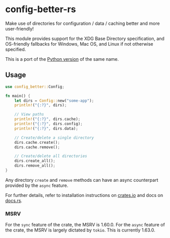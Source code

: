 # config-better-rs

Make use of directories for configuration / data / caching better and more user-friendly!

This module provides support for the XDG Base Directory specification, and OS-friendly fallbacks for Windows, Mac OS, and Linux if not otherwise specified.

This is a port of the [Python version](https://github.com/kade-robertson/config-better) of the same name.

## Usage

```rust
use config_better::Config;

fn main() {
    let dirs = Config::new("some-app");
    println!("{:?}", dirs);

    // View paths
    println!("{:?}", dirs.cache);
    println!("{:?}", dirs.config);
    println!("{:?}", dirs.data);

    // Create/delete a single directory
    dirs.cache.create();
    dirs.cache.remove();

    // Create/delete all directories
    dirs.create_all();
    dirs.remove_all();
}
```

Any directory `create` and `remove` methods can have an async counterpart provided by the `async` feature.

For further details, refer to installation instructions on [crates.io](https://crates.io/crates/config-better) and docs on [docs.rs](https://docs.rs/config-better).

### MSRV

For the `sync` feature of the crate, the MSRV is 1.60.0.
For the `async` feature of the crate, the MSRV is largely dictated by `tokio`. This is currently 1.63.0.
